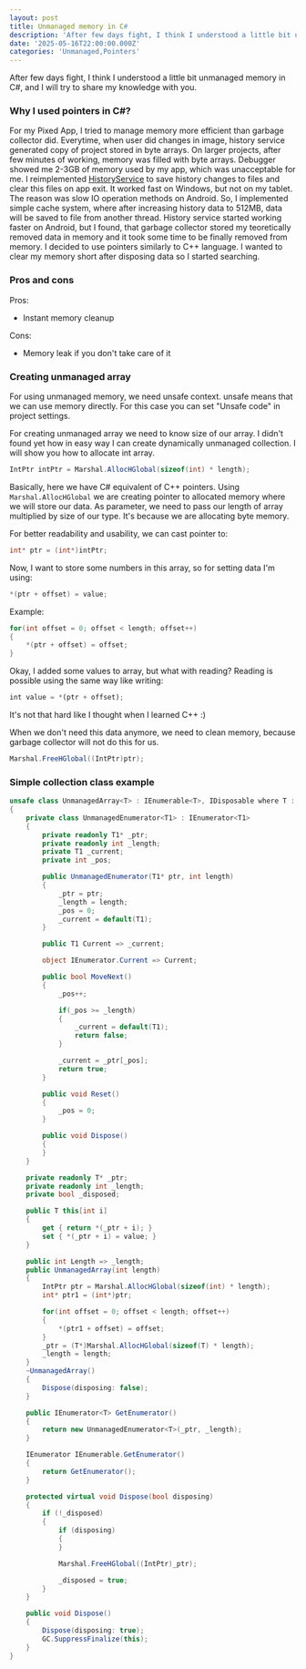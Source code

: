 ```yaml
---
layout: post
title: Unmanaged memory in C#
description: 'After few days fight, I think I understood a little bit unmanaged memory in C#'
date: '2025-05-16T22:00:00.000Z'
categories: 'Unmanaged,Pointers'
---
```

After few days fight, I think I understood a little bit unmanaged memory in C#, and I will try to share my knowledge with you.

### Why I used pointers in C#?

For my Pixed App, I tried to manage memory more efficient than garbage collector did. Everytime, when user did changes in image, history service generated copy of project stored in byte arrays. On larger projects, after few minutes of working, memory was filled with byte arrays. Debugger showed me 2-3GB of memory used by my app, which was unacceptable for me. I reimplemented [HistoryService](https://github.com/Mateusz-Nejman/Pixed/blob/master/Pixed.Application/Services/HistoryService.cs) to save history changes to files and clear this files on app exit. It worked fast on Windows, but not on my tablet. The reason was slow IO operation methods on Android. So, I implemented simple cache system, where after increasing history data to 512MB, data will be saved to file from another thread. History service started working faster on Android, but I found, that garbage collector stored my teoretically removed data in memory and it took some time to be finally removed from memory. I decided to use pointers similarly to C++ language. I wanted to clear my memory short after disposing data so I started searching.

### Pros and cons

Pros:

*   Instant memory cleanup
    

Cons:

*   Memory leak if you don't take care of it
    

### Creating unmanaged array

For using unmanaged memory, we need unsafe context. unsafe means that we can use memory directly. For this case you can set "Unsafe code" in project settings.

For creating unmanaged array we need to know size of our array. I didn't found yet how in easy way I can create dynamically unmanaged collection. I will show you how to allocate int array.

```csharp
IntPtr intPtr = Marshal.AllocHGlobal(sizeof(int) * length);

```

Basically, here we have C# equivalent of C++ pointers. Using `Marshal.AllocHGlobal` we are creating pointer to allocated memory where we will store our data. As parameter, we need to pass our length of array multiplied by size of our type. It's because we are allocating byte memory.

For better readability and usability, we can cast pointer to:

```csharp
int* ptr = (int*)intPtr;

```

Now, I want to store some numbers in this array, so for setting data I'm using:

```csharp
*(ptr + offset) = value;

```

Example:

```csharp
for(int offset = 0; offset < length; offset++)
{
    *(ptr + offset) = offset;
}

```

Okay, I added some values to array, but what with reading? Reading is possible using the same way like writing:

```javascript
int value = *(ptr + offset);

```

It's not that hard like I thought when I learned C++ :)

When we don't need this data anymore, we need to clean memory, because garbage collector will not do this for us.

```csharp
Marshal.FreeHGlobal((IntPtr)ptr);

```

### Simple collection class example

```csharp
unsafe class UnmanagedArray<T> : IEnumerable<T>, IDisposable where T : unmanaged
{
    private class UnmanagedEnumerator<T1> : IEnumerator<T1>
    {
        private readonly T1* _ptr;
        private readonly int _length;
        private T1 _current;
        private int _pos;

        public UnmanagedEnumerator(T1* ptr, int length)
        {
            _ptr = ptr;
            _length = length;
            _pos = 0;
            _current = default(T1);
        }

        public T1 Current => _current;

        object IEnumerator.Current => Current;

        public bool MoveNext()
        {
            _pos++;

            if(_pos >= _length)
            {
                _current = default(T1);
                return false;
            }

            _current = _ptr[_pos];
            return true;
        }

        public void Reset()
        {
            _pos = 0;
        }

        public void Dispose()
        {
        }
    }

    private readonly T* _ptr;
    private readonly int _length;
    private bool _disposed;

    public T this[int i]
    {
        get { return *(_ptr + i); }
        set { *(_ptr + i) = value; }
    }

    public int Length => _length;
    public UnmanagedArray(int length)
    {
        IntPtr ptr = Marshal.AllocHGlobal(sizeof(int) * length);
        int* ptr1 = (int*)ptr;

        for(int offset = 0; offset < length; offset++)
        {
            *(ptr1 + offset) = offset;
        }
        _ptr = (T*)Marshal.AllocHGlobal(sizeof(T) * length);
        _length = length;
    }
    ~UnmanagedArray()
    {
        Dispose(disposing: false);
    }

    public IEnumerator<T> GetEnumerator()
    {
        return new UnmanagedEnumerator<T>(_ptr, _length);
    }

    IEnumerator IEnumerable.GetEnumerator()
    {
        return GetEnumerator();
    }

    protected virtual void Dispose(bool disposing)
    {
        if (!_disposed)
        {
            if (disposing)
            {
            }

            Marshal.FreeHGlobal((IntPtr)_ptr);

            _disposed = true;
        }
    }

    public void Dispose()
    {
        Dispose(disposing: true);
        GC.SuppressFinalize(this);
    }
}

```
